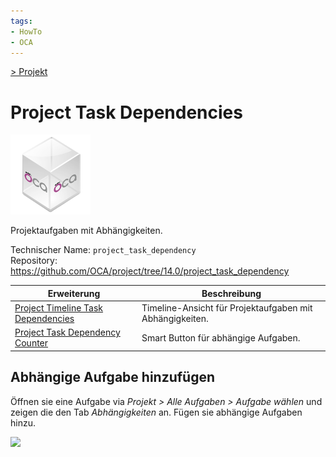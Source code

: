 ```yaml
---
tags:
- HowTo
- OCA
---
```

[> Projekt](Projekt.md)
# Project Task Dependencies
![icon_oca_app](assets/icon_oca_app.png)

Projektaufgaben mit Abhängigkeiten.

Technischer Name: `project_task_dependency`\
Repository: <https://github.com/OCA/project/tree/14.0/project_task_dependency>

| Erweiterung                                                                 | Beschreibung                                             |
| --------------------------------------------------------------------------- | -------------------------------------------------------- |
| [Project Timeline Task Dependencies](Project%20Timeline%20Task%20Dependencies.md) | Timeline-Ansicht für Projektaufgaben mit Abhängigkeiten. |
| [Project Task Dependency Counter](Project%20Task%20Dependency%20Counter.md)       | Smart Button für abhängige Aufgaben.                     |

## Abhängige Aufgabe hinzufügen

Öffnen sie eine Aufgabe via *Projekt > Alle Aufgaben > Aufgabe wählen* und zeigen die den Tab *Abhängigkeiten* an. Fügen sie abhängige Aufgaben hinzu.

![](assets/Project%20Task%20Dependencies%20Hinzufügen.png)